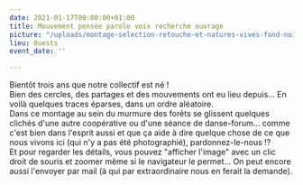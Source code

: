```yaml
---
date: 2021-01-17T00:00:00+01:00
title: Mouvement pensée parole voix recherche ouvrage
picture: "/uploads/montage-selection-retouche-et-natures-vives-fond-noir.jpg"
lieu: Ouests
event_date: ''

---
```

Bientôt trois ans que notre collectif est né !  
Bien des cercles, des partages et des mouvements ont eu lieu depuis... En voilà quelques traces éparses, dans un ordre aléatoire.  
Dans ce montage au sein du murmure des forêts se glissent quelques clichés d'une autre coopérative ou d'une séance de danse-forum... comme c'est bien dans l'esprit aussi et que ça aide à dire quelque chose de ce que nous vivons ici (qui n'y a pas été photographié), pardonnez-le-nous !?  
Et pour regarder les détails, vous pouvez "afficher l'image" avec un clic droit de souris et zoomer même si le navigateur le permet... On peut encore aussi l'envoyer par mail (à qui par extraordinaire nous en ferait la demande).